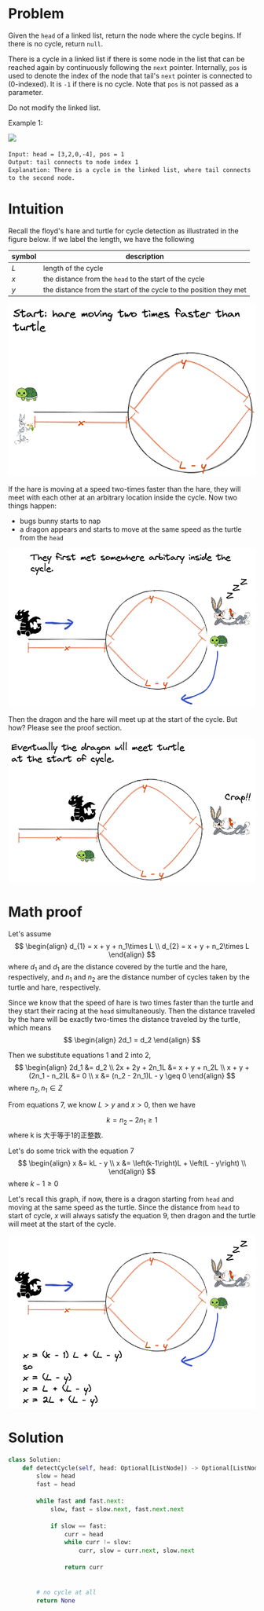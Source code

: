 # Problem

Given the `head` of a linked list, return the node where the cycle begins. If there is no cycle, return `null`.

There is a cycle in a linked list if there is some node in the list that can be reached again by continuously following the `next` pointer. Internally, `pos` is used to denote the index of the node that tail's `next` pointer is connected to (0-indexed). It is `-1` if there is no cycle. Note that `pos` is not passed as a parameter.

Do not modify the linked list.

Example 1:

![](https://assets.leetcode.com/uploads/2018/12/07/circularlinkedlist.png)

```plaintext
Input: head = [3,2,0,-4], pos = 1
Output: tail connects to node index 1
Explanation: There is a cycle in the linked list, where tail connects to the second node.
```


# Intuition

Recall the floyd's hare and turtle for cycle detection as illustrated in the figure below. If we label the length, we have the following

|symbol|description|
|---|---|
|$L$|length of the cycle|
|$x$|the distance from the `head` to the start of the cycle|
|$y$|the distance from the start of the cycle to the position they met|

![](142-1.png)

If the hare is moving at a speed two-times faster than the hare, they will meet with each other at an arbitrary location inside the cycle. Now two things happen:
- bugs bunny starts to nap
- a dragon appears and starts to move at the same speed as the turtle from the `head`


![](142-2.png)

Then the dragon and the hare will meet up at the start of the cycle. But how? Please see the proof section.

![](142-3.png)


# Math proof

Let's assume 
$$
\begin{align}
d_{1} = x + y + n_1\times L \\
d_{2} = x + y + n_2\times L
\end{align}
$$
where $d_{1}$ and $d_{1}$ are the distance covered by the turtle and the hare, respectively, and $n_1$ and $n_2$ are the distance number of cycles taken by the turtle and hare, respectively.

Since we know that the speed of hare is two times faster than the turtle and they start their racing at the `head` simultaneously. Then the distance traveled by the hare will be exactly two-times the distance traveled by the turtle, which means
$$
\begin{align}
2d_1 = d_2
\end{align}
$$

Then we substitute equations 1 and 2 into 2,
$$
\begin{align}
    2d_1 &= d_2 \\
    2x + 2y + 2n_1L &= x + y + n_2L \\
    x + y + (2n_1 - n_2)L &= 0 \\
    x &= (n_2 - 2n_1)L - y \geq 0
\end{align}
$$
where $n_2,n_1 \in Z$

From equations 7, we know $L>y$ and $x>0$, then we have

$$
k = n_2 - 2n_1 \geq 1
$$
where k is 大于等于1的正整数.

Let's do some trick with the equation 7
$$
\begin{align}
    x &= kL - y \\
    x &= \left(k-1\right)L + \left(L - y\right) \\
\end{align}
$$
where $k-1\geq0$

Let's recall this graph, if now, there is a dragon starting from `head` and moving at the same speed as the turtle. Since the distance from `head` to start of cycle, $x$ will always satisfy the equation 9, then dragon and the turtle will meet at the start of the cycle.

![](142-4.png)


# Solution

```python
class Solution:
    def detectCycle(self, head: Optional[ListNode]) -> Optional[ListNode]:
        slow = head
        fast = head

        while fast and fast.next:
            slow, fast = slow.next, fast.next.next

            if slow == fast:
                curr = head
                while curr != slow:
                    curr, slow = curr.next, slow.next
                
                return curr


        # no cycle at all
        return None
```